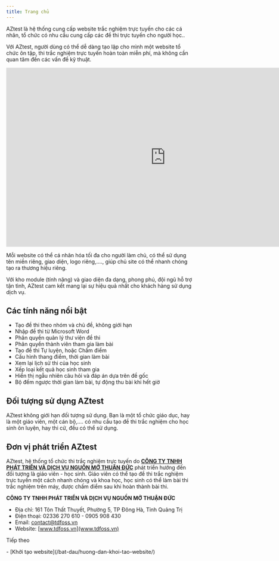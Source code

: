 ```yaml
---
title: Trang chủ
---
```


AZtest là hệ thống cung cấp website trắc nghiệm trực tuyến cho các cá nhân, tổ chức có nhu cầu cung cấp các đề thi trực tuyến cho người học.. 

Với AZtest, người dùng có thể dễ dàng tạo lập cho mình một website tổ chức ôn tập, thi trắc nghiệm trực tuyến hoàn toàn miễn phí, mà không cần quan tâm đến các vấn đề kỹ thuật. 

<div class="video-container">
    <iframe width="853" height="480" src="https://www.youtube.com/embed/bqL76wUDkCI" frameborder="0" allow="accelerometer; autoplay; encrypted-media; gyroscope; picture-in-picture" allowfullscreen></iframe>
</div> 

Mỗi website có thể cá nhân hóa tối đa cho người làm chủ, có thể sử dụng tên miền riêng, giao diện, logo riêng,...., giúp chủ site có thể nhanh chóng tạo ra thương hiệu riêng.

Với kho module (tính năng) và giao diện đa dạng, phong phú, đội ngũ hỗ trợ tận tình, AZtest cam kết mang lại sự hiệu quả nhất cho khách hàng sử dụng dịch vụ.

## Các tính năng nổi bật

- Tạo đề thi theo nhóm và chủ đề, không giới hạn
- Nhập đề thi từ Microsoft Word
- Phân quyền quản lý thư viện đề thi
- Phân quyền thành viên tham gia làm bài
- Tạo đề thi Tự luyện, hoặc Chấm điểm
- Cấu hình thang điểm, thời gian làm bài
- Xem lại lịch sử thi của học sinh
- Xếp loại kết quả học sinh tham gia
- Hiển thị ngẫu nhiên câu hỏi và đáp án dựa trên đề gốc
- Bộ đếm ngược thời gian làm bài, tự động thu bài khi hết giờ

## Đối tượng sử dụng AZtest
AZtest không giới hạn đối tượng sử dụng. Bạn là một tổ chức giáo dục, hay là một giáo viên, một cán bộ,.... có nhu cầu tạo đề thi trắc nghiệm cho học sinh ôn luyện, hay thi cử, đều có thể sử dụng.

## Đơn vị phát triển AZtest
AZtest, hệ thống tổ chức thi trắc nghiệm trực tuyến do [**CÔNG TY TNHH PHÁT TRIỂN VÀ DỊCH VỤ NGUỒN MỞ THUẬN ĐỨC**](https://tdfoss.vn) phát triển hướng đến đối tượng là giáo viên - học sinh. Giáo viên có thể tạo đề thi trắc nghiệm trực tuyến một cách nhanh chóng và khoa học, học sinh có thể làm bài thi trắc nghiệm trên máy, được chấm điểm sau khi hoàn thành bài thi.

**CÔNG TY TNHH PHÁT TRIỂN VÀ DỊCH VỤ NGUỒN MỞ THUẬN ĐỨC**

- Địa chỉ: 161 Tôn Thất Thuyết, Phường 5, TP Đông Hà, Tỉnh Quảng Trị
- Điện thoại: 02336 270 610 - 0905 908 430
- Email: [contact@tdfoss.vn](mailto:contact@tdfoss.vn)
- Website: [www.tdfoss.vn](www.tdfoss.vn)

<p class="title">Tiếp theo</p>
- [Khởi tạo website](/bat-dau/huong-dan-khoi-tao-website/)